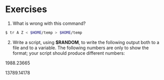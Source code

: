 # Exercises

1. What is wrong with this command?

```bash
$ tr A Z < $HOME/temp > $HOME/temp
```

2. Write a script, using **$RANDOM**, to write the following output both to a file and to a variable. The following numbers are only to show the format; your script should produce different numbers:

1988.23665

13789.14178